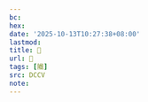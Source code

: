 ```yaml
---
bc:
hex:
date: '2025-10-13T10:27:38+08:00'
lastmod:
title: 􅇌
url: 􅇌
tags: [隵]
src: DCCV
note:
---
```

